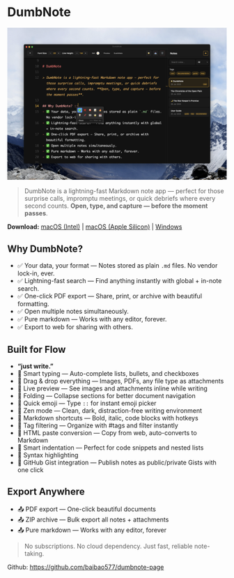 # DumbNote

![Dumbnote Screenshot](attachments/dumbnote_screenshot.png)

> DumbNote is a lightning-fast Markdown note app — perfect for those surprise calls, impromptu meetings, or quick debriefs where every second counts. **Open, type, and capture — before the moment passes**.

**Download:**
[macOS (Intel)](https://github.com/baibao577/dumbnote-page/releases/download/v1.0.0/DumbNote-1.0.0.dmg) |
[macOS (Apple Silicon)](https://github.com/baibao577/dumbnote-page/releases/download/v1.0.0/DumbNote-1.0.0.dmg) |
[Windows](https://github.com/baibao577/dumbnote-page/releases/download/v1.0.0/DumbNote.Setup.1.0.0.exe)

## Why DumbNote?

- ✅ Your data, your format — Notes stored as plain `.md` files. No vendor lock-in, ever.
- ✅ Lightning-fast search — Find anything instantly with global + in-note search.
- ✅ One-click PDF export — Share, print, or archive with beautiful formatting.
- ✅ Open multiple notes simultaneously.
- ✅ Pure markdown — Works with any editor, forever.
- ✅ Export to web for sharing with others.

## Built for Flow

- **“just write.”**
- 🎯 Smart typing — Auto-complete lists, bullets, and checkboxes
- 🎯 Drag & drop everything — Images, PDFs, any file type as attachments
- 🎯 Live preview — See images and attachments inline while writing
- 🎯 Folding — Collapse sections for better document navigation
- 🎯 Quick emoji — Type `::` for instant emoji picker
- 🎯 Zen mode — Clean, dark, distraction-free writing environment
- 🎯 Markdown shortcuts — Bold, italic, code blocks with hotkeys
- 🎯 Tag filtering — Organize with #tags and filter instantly
- 🎯 HTML paste conversion — Copy from web, auto-converts to Markdown
- 🎯 Smart indentation — Perfect for code snippets and nested lists
- 🎯 Syntax highlighting
- 🚀 GitHub Gist integration — Publish notes as public/private Gists with one click

## Export Anywhere

- 📤 PDF export — One-click beautiful documents
- 📤 ZIP archive — Bulk export all notes + attachments
- 📤 Pure markdown — Works with any editor, forever

> No subscriptions. No cloud dependency. Just fast, reliable note-taking.

Github: https://github.com/baibao577/dumbnote-page
